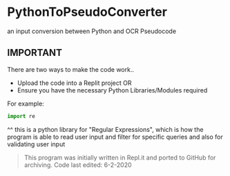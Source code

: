 # PythonToPseudoConverter
an input conversion between Python and OCR Pseudocode


## IMPORTANT
There are two ways to make the code work..

- Upload the code into a Replit project
OR
- Ensure you have the necessary Python Libraries/Modules required

For example:
```python
import re
```
^^ this is a python library for "Regular Expressions", which is how the program is able to read user input and filter for specific queries and also for validating user input

> This program was initially written in Repl.it and ported to GitHub for archiving.
> Code last edited: 6-2-2020
